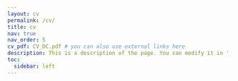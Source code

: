 ```yaml
---
layout: cv
permalink: /cv/
title: cv
nav: true
nav_order: 5
cv_pdf: CV_DC.pdf # you can also use external links here
description: This is a description of the page. You can modify it in '_pages/cv.md'. You can also change or remove the top pdf download button.
toc:
  sidebar: left
---
```

